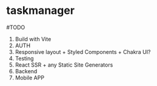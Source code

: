 # taskmanager


#TODO

1. Build with Vite
2. AUTH
3. Responsive layout + Styled Components + Chakra UI?
4. Testing
5. React SSR + any Static Site Generators
6. Backend 
7. Mobile APP
